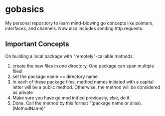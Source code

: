 # gobasics
My personal repository to learn mind-blowing go concepts like pointers, interfaces, and channels. Now also includes sending http requests.

## Important Concepts
On building a local package with "remotely"-callable methods:
1. create the new files in one directory. One package can span multiple files!
2. set the package name == directory name
3. In each of these package files, method names initiated with a capital letter will be a public method. Otherwise, the method will be considered as private
4. Make sure you have go mod init'ed previously, else, do it
5. Done. Call the method by this format "(package name or alias).(MethodName)"
